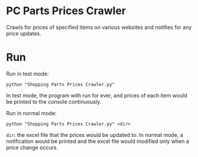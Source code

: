 # PC Parts Prices Crawler
Crawls for prices of specified items on various websites and notifies for any price updates.
# Run
Run in test mode:
```
python "Shopping Parts Prices Crawler.py"
```
In test mode, the program with run for ever, and prices of each item would be printed to the console continuously.

Run in normal mode:
```
python "Shopping Parts Prices Crawler.py" <dir>
```
`dir`: the excel file that the prices would be updated to.
In normal mode, a notification would be printed and the excel file would modified only when a price change occurs.

